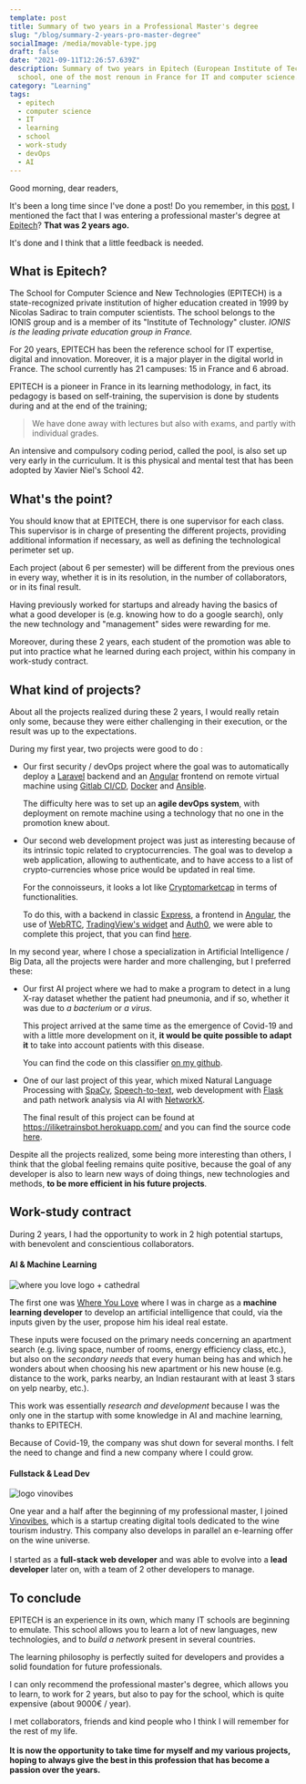 ```yaml
---
template: post
title: Summary of two years in a Professional Master's degree
slug: "/blog/summary-2-years-pro-master-degree"
socialImage: /media/movable-type.jpg
draft: false
date: "2021-09-11T12:26:57.639Z"
description: Summary of two years in Epitech (European Institute of Technology)
  school, one of the most renoun in France for IT and computer science.
category: "Learning"
tags:
  - epitech
  - computer science
  - IT
  - learning
  - school
  - work-study
  - devOps
  - AI
---
```

Good morning, dear readers,

It's been a long time since I've done a post! Do you remember, in this [post](https://bloodbee.space/blog/travel-technological-retreat-15-month), I mentioned the fact that I was entering a professional master's degree at [Epitech](https://www.epitech.eu/)?
**That was 2 years ago.**

It's done and I think that a little feedback is needed. <i class="color-info far fa-thumbs-up"></i>

## What is Epitech?

The School for Computer Science and New Technologies (EPITECH) is a state-recognized private institution of higher education created in 1999 by Nicolas Sadirac to train computer scientists.
The school belongs to the IONIS group and is a member of its "Institute of Technology" cluster. *IONIS is the leading private education group in France.* 

For 20 years, EPITECH has been the reference school for IT expertise, digital and innovation. Moreover, it is a major player in the digital world in France.
The school currently has 21 campuses: 15 in France and 6 abroad.

EPITECH is a pioneer in France in its learning methodology, in fact, its pedagogy is based on self-training, the supervision is done by students during and at the end of the training; 

> We have done away with lectures but also with exams, and partly with individual grades. 

An intensive and compulsory coding period, called the pool, is also set up very early in the curriculum.
It is this physical and mental test that has been adopted by Xavier Niel's School 42.

## What's the point?

You should know that at EPITECH, there is one supervisor for each class. This supervisor is in charge of presenting the different projects, providing additional information if necessary, as well as defining the technological perimeter set up.

Each project (about 6 per semester) will be different from the previous ones in every way, whether it is in its resolution, in the number of collaborators, or in its final result.

Having previously worked for startups and already having the basics of what a good developer is (e.g. knowing how to do a google search), only the new technology and "management" sides were rewarding for me.

Moreover, during these 2 years, each student of the promotion was able to put into practice what he learned during each project, within his company in work-study contract.

## What kind of projects?

About all the projects realized during these 2 years, I would really retain only some, because they were either challenging in their execution, or the result was up to the expectations.

During my first year, two projects were good to do :

* Our first security / devOps project where the goal was to automatically deploy a [Laravel](https://laravel.com/) backend and an [Angular](https://angular.io/) frontend on remote virtual machine using [Gitlab CI/CD](https://docs.gitlab.com/ee/ci/), [Docker](https://www.docker.com/) and [Ansible](https://www.ansible.com/).

  The difficulty here was to set up an **agile devOps system**, with deployment on remote machine using a technology that no one in the promotion knew about.
* Our second web development project was just as interesting because of its intrinsic topic related to cryptocurrencies.
  The goal was to develop a web application, allowing to authenticate, and to have access to a list of crypto-currencies whose price would be updated in real time.

  For the connoisseurs, it looks a lot like [Cryptomarketcap](https://coinmarketcap.com/) in terms of functionalities.

  To do this, with a backend in classic [Express](https://expressjs.com/fr/), a frontend in [Angular](https://angular.io/), the use of [WebRTC](https://webrtc.org/), [TradingView's widget](https://www.tradingview.com/widget/) and [Auth0](https://auth0.com/fr), we were able to complete this project, that you can find [here](https://github.com/bloodbee/CoinCodex).

In my second year, where I chose a specialization in Artificial Intelligence / Big Data, all the projects were harder and more challenging, but I preferred these: 

* Our first AI project where we had to make a program to detect in a lung X-ray dataset whether the patient had pneumonia, and if so, whether it was due to *a bacterium* or *a virus*.

  This project arrived at the same time as the emergence of Covid-19 and with a little more development on it, **it would be quite possible to adapt it** to take into account patients with this disease.

  You can find the code on this classifier [on my github](https://github.com/bloodbee/xray_covid_classifier).
* One of our last project of this year, which mixed Natural Language Processing with [SpaCy](https://spacy.io/), [Speech-to-text](https://pypi.org/project/SpeechRecognition/), web development with [Flask](https://flask.palletsprojects.com/en/2.0.x/) and path network analysis via AI with [NetworkX](https://networkx.org/).

  The final result of this project can be found at <https://iliketrainsbot.herokuapp.com/> and you can find the source code [here](https://github.com/bloodbee/T-AIA_901).

Despite all the projects realized, some being more interesting than others, I think that the global feeling remains quite positive, because the goal of any developer is also to learn new ways of doing things, new technologies and methods, **to be more efficient in his future projects**. <i class="color-success fas fa-check-circle"></i>

## Work-study contract

During 2 years, I had the opportunity to work in 2 high potential startups, with benevolent and conscientious collaborators.

#### AI & Machine Learning

![where you love logo + cathedral](/media/wyl.jpg "Logo Where You Love with cathedral")

The first one was [Where You Love](https://whereyoulove.com/) where I was in charge as a **machine learning developer** to develop an artificial intelligence that could, via the inputs given by the user, propose him his ideal real estate.

These inputs were focused on the primary needs concerning an apartment search (e.g. living space, number of rooms, energy efficiency class, etc.), but also on the *secondary needs* that every human being has and which he wonders about when choosing his new apartment or his new house (e.g. distance to the work, parks nearby, an Indian restaurant with at least 3 stars on yelp nearby, etc.).

This work was essentially *research and development* because I was the only one in the startup with some knowledge in AI and machine learning, thanks to EPITECH.

Because of Covid-19, the company was shut down for several months. I felt the need to change and find a new company where I could grow. <i class="color-warning fas fa-frown"></i>

#### Fullstack & Lead Dev

![logo vinovibes](/media/logo.png "Vinovibes")

One year and a half after the beginning of my professional master, I joined [Vinovibes](https://vinovibes.fr/), which is a startup creating digital tools dedicated to the wine tourism industry.
This company also develops in parallel an e-learning offer on the wine universe.\
\
I started as a **full-stack web developer** and was able to evolve into a **lead developer** later on, with a team of 2 other developers to manage.

## To conclude

EPITECH is an experience in its own, which many IT schools are beginning to emulate.
This school allows you to learn a lot of new languages, new technologies, and to *build a network* present in several countries.

The learning philosophy is perfectly suited for developers and provides a solid foundation for future professionals.

I can only recommend the professional master's degree, which allows you to learn, to work for 2 years, but also to pay for the school, which is quite expensive (about 9000€ / year).

I met collaborators, friends and kind people who I think I will remember for the rest of my life. <i class="color-danger fas fa-heart"></i>\
\
**It is now the opportunity to take time for myself and my various projects, hoping to always give the best in this profession that has become a passion over the years.**